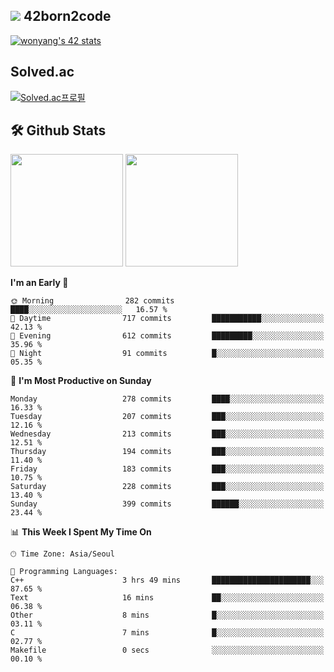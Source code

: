 
## <img src="https://img.shields.io/badge/-000000?style=flat&logo=42&logoColor=white"> 42born2code
[![wonyang's 42 stats](https://badge42.vercel.app/api/v2/cl5nhe5b6007809kydha7ht42/stats?cursusId=21&coalitionId=88)](https://profile.intra.42.fr/users/wonyang)

## Solved.ac
[![Solved.ac프로필](http://mazassumnida.wtf/api/v2/generate_badge?boj=bennyws)](https://solved.ac/bennyws)

## 🛠️ Github Stats
<p>
  <img height="180em" src="https://github-readme-stats-veggie-garden.vercel.app/api?username=gemstoneyang&show_icons=true&include_all_commits=true&bg_color=30,e96443,904e95&title_color=fff&text_color=fff">
  <img height="180em" src="https://github-readme-stats-veggie-garden.vercel.app/api/top-langs/?username=gemstoneyang&layout=compact&bg_color=30,e96443,904e95&title_color=fff&text_color=fff">
</p>

<!--START_SECTION:waka-->
**I'm an Early 🐤** 

```text
🌞 Morning                282 commits         ████░░░░░░░░░░░░░░░░░░░░░   16.57 % 
🌆 Daytime                717 commits         ███████████░░░░░░░░░░░░░░   42.13 % 
🌃 Evening                612 commits         █████████░░░░░░░░░░░░░░░░   35.96 % 
🌙 Night                  91 commits          █░░░░░░░░░░░░░░░░░░░░░░░░   05.35 % 
```
📅 **I'm Most Productive on Sunday** 

```text
Monday                   278 commits         ████░░░░░░░░░░░░░░░░░░░░░   16.33 % 
Tuesday                  207 commits         ███░░░░░░░░░░░░░░░░░░░░░░   12.16 % 
Wednesday                213 commits         ███░░░░░░░░░░░░░░░░░░░░░░   12.51 % 
Thursday                 194 commits         ███░░░░░░░░░░░░░░░░░░░░░░   11.40 % 
Friday                   183 commits         ███░░░░░░░░░░░░░░░░░░░░░░   10.75 % 
Saturday                 228 commits         ███░░░░░░░░░░░░░░░░░░░░░░   13.40 % 
Sunday                   399 commits         ██████░░░░░░░░░░░░░░░░░░░   23.44 % 
```


📊 **This Week I Spent My Time On** 

```text
🕑︎ Time Zone: Asia/Seoul

💬 Programming Languages: 
C++                      3 hrs 49 mins       ██████████████████████░░░   87.65 % 
Text                     16 mins             ██░░░░░░░░░░░░░░░░░░░░░░░   06.38 % 
Other                    8 mins              █░░░░░░░░░░░░░░░░░░░░░░░░   03.11 % 
C                        7 mins              █░░░░░░░░░░░░░░░░░░░░░░░░   02.77 % 
Makefile                 0 secs              ░░░░░░░░░░░░░░░░░░░░░░░░░   00.10 % 
```


<!--END_SECTION:waka-->
